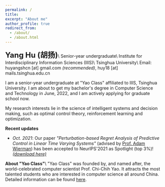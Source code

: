 ```yaml
---
permalink: /
title:
excerpt: "About me"
author_profile: true
redirect_from: 
  - /about/
  - /about.html
---
```


<b><font size=5>Yang Hu (胡扬)</font></b>\\
Senior-year undergraduate\\
Institute for Interdisciplinary Information Sciences (IIIS)\\
Tsinghua University\\
Email: huyangshcn [at] gmail.com *(recommended)*, huy18 [at] mails.tsinghua.edu.cn

I am a senior-year undergraduate at "Yao Class" affiliated to IIIS, Tsinghua University. I am about to get my bachelor's degree in Computer Science and Technology in June, 2022, and I am actively applying for graduate school now.

My research interests lie in the science of intelligent systems and decision making, such as optimal control theory, reinforcement learning and optimization.

**Recent updates**
+ *Oct. 2021*: Our paper *"Perturbation-based Regret Analysis of Predictive Control in Linear Time Varying Systems"* (advised by [Prof. Adam Wierman](https://adamwierman.com/)) has been accepted to NeurIPS'2021 as Spotlight (top 3%)! [*(download here)*](https://arxiv.org/pdf/2106.10497.pdf)

**About "Yao Class"**\\
"Yao Class" was founded by, and named after, the world-celebrated computer scientist Prof. Chi-Chih Yao. It attracts the most talented students who are interested in computer science all around China. Detailed information can be found [here](https://iiis.tsinghua.edu.cn/en/yaoclass/).